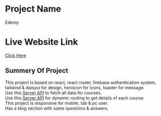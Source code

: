# Project Name

Edemy

# Live Website Link

[Click Here](https://effervescent-dusk-fcc2d9.netlify.app/)

## Summery Of Project

This project is based on react, react router, firebase authentication system, tailwind & daisyui for design, heroicon for icons, toaster for message.\
Use this [Server API](https://openapi.programming-hero.com/api/quiz) to fetch all data for courses.\
Use this [Server API](https://openapi.programming-hero.com/api/quiz/${id}) for dynamic routing to get details of each course.\
This project is responsive for mobile, tab & pc user.\
Has a blog section with some questions & answers.